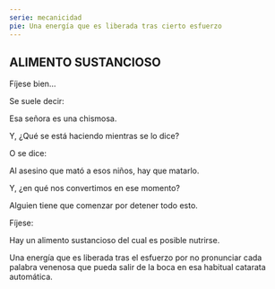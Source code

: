 ```yaml
---
serie: mecanicidad
pie: Una energía que es liberada tras cierto esfuerzo
---
```


## ALIMENTO SUSTANCIOSO

Fíjese bien…

Se suele decir:

Esa señora es una chismosa.

Y, ¿Qué se está haciendo mientras se lo dice?

O se dice:

Al asesino que mató a esos niños, hay que matarlo.

Y, ¿en qué nos convertimos en ese momento?

Alguien tiene que comenzar por detener todo esto.

Fíjese:

Hay un alimento sustancioso del cual es posible nutrirse.

Una energía que es liberada tras el esfuerzo por no pronunciar cada palabra venenosa que pueda salir de la boca en esa habitual catarata automática.
